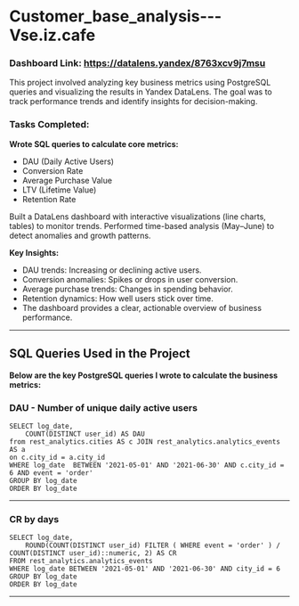 # Customer_base_analysis---Vse.iz.cafe

### Dashboard Link: https://datalens.yandex/8763xcv9j7msu

This project involved analyzing key business metrics using PostgreSQL queries and visualizing the results in Yandex DataLens. The goal was to track performance trends and identify insights for decision-making.

### Tasks Completed:

**Wrote SQL queries to calculate core metrics:**
- DAU (Daily Active Users)
- Conversion Rate
- Average Purchase Value
- LTV (Lifetime Value)
- Retention Rate

Built a DataLens dashboard with interactive visualizations (line charts, tables) to monitor trends.
Performed time-based analysis (May–June) to detect anomalies and growth patterns.

**Key Insights:**
- DAU trends: Increasing or declining active users.
- Conversion anomalies: Spikes or drops in user conversion.
- Average purchase trends: Changes in spending behavior.
- Retention dynamics: How well users stick over time.
- The dashboard provides a clear, actionable overview of business performance.

---

## SQL Queries Used in the Project
**Below are the key PostgreSQL queries I wrote to calculate the business metrics:**

### DAU - Number of unique daily active users 
```
SELECT log_date,
    COUNT(DISTINCT user_id) AS DAU
from rest_analytics.cities AS c JOIN rest_analytics.analytics_events AS a
on c.city_id = a.city_id
WHERE log_date  BETWEEN '2021-05-01' AND '2021-06-30' AND c.city_id = 6 AND event = 'order'
GROUP BY log_date
ORDER BY log_date
```
---
### CR by days
```
SELECT log_date,
    ROUND(COUNT(DISTINCT user_id) FILTER ( WHERE event = 'order' ) / COUNT(DISTINCT user_id)::numeric, 2) AS CR 
FROM rest_analytics.analytics_events
WHERE log_date BETWEEN '2021-05-01' AND '2021-06-30' AND city_id = 6 
GROUP BY log_date
ORDER BY log_date
```
---
